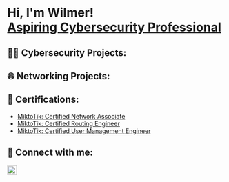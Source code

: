 <h1>Hi, I'm Wilmer! <br/> <a href="https://www.linkedin.com/in/wvesoc/"> Aspiring Cybersecurity Professional</a>

<h2> 👨‍💻 Cybersecurity Projects:</h2>

<h2> 🌐 Networking Projects:</h2>

<h2> 📃 Certifications:</h2>

- [MiktoTik: Certified Network Associate](https://mikrotik.com/training/certificates/c279515c1194a4605050)
- [MiktoTik: Certified Routing Engineer](https://mikrotik.com/training/certificates/c279563c2111239688da)
- [MiktoTik: Certified User Management Engineer](https://mikrotik.com/training/certificates/c279538cd946079ed17f)

<h2> 🤳 Connect with me:</h2>


[<img align="left" alt="JoshMadakor | LinkedIn" width="22px" src="https://cdn.jsdelivr.net/npm/simple-icons@v3/icons/linkedin.svg" />][linkedin]


[linkedin]: https://www.linkedin.com/in/wvesoc/

